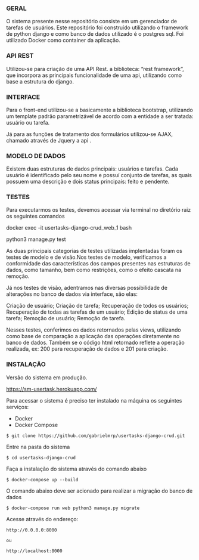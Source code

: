 ### GERAL

O sistema presente nesse repositório consiste em um gerenciador de tarefas de usuários. 
Este repositório foi construído utilizando o framework de python django e como banco de dados utilizado é o postgres sql. Foi utilizado Docker como container da aplicação. 
 
### API REST
Utilizou-se para criação de uma API Rest. a biblioteca: “rest framework”, que incorpora as principais funcionalidade de uma api, utilizando como base a estrutura do django. 

### INTERFACE

Para o front-end utilizou-se a basicamente a biblioteca bootstrap, utilizando um template padrão parametrizável de acordo com a entidade a ser tratada: usuário ou tarefa.

Já para as funções de tratamento dos formulários utilizou-se AJAX, chamado através de Jquery a api .

### MODELO DE DADOS

Existem duas estruturas de dados principais: usuários e tarefas. Cada usuário é identificado pelo seu nome e possuí conjunto de tarefas, as quais possuem uma descrição e dois status principais: feito e pendente.


### TESTES
Para executarmos os testes, devemos acessar via terminal no diretório raiz os seguintes comandos

docker exec -it usertasks-django-crud_web_1 bash

python3 manage.py test

As duas principais categorias de testes utilizadas implentadas foram os testes de modelo e de visão.Nos testes de modelo, verificamos a conformidade das características dos campos presentes nas estruturas de dados, como tamanho, bem como restrições, como o efeito cascata na remoção. 

Já nos testes de visão, adentramos nas diversas possibilidade de alterações no banco de dados via interface, são elas:

Criação de usuário;
Criação de tarefa;
Recuperação de todos os usuários;
Recuperação de todas as tarefas de um usuário;
Edição de status de uma tarefa;
Remoção de usuário;
Remoção de tarefa.

Nesses testes, conferimos os dados retornados pelas views, utilizando como base de comparação a aplicação das operações diretamente no banco de dados. Também se o código html retornado reflete a operação realizada, ex: 200 para recuperação de dados e 201 para criação.

### INSTALAÇÃO

Versão do sistema em produção. 

https://sm-usertask.herokuapp.com/

 

Para acessar o sistema é preciso ter instalado na máquina os seguintes serviços: 
- Docker
- Docker Compose

``` 
$ git clone https://github.com/gabrielmrp/usertasks-django-crud.git
```

Entre na pasta do sistema

```
$ cd usertasks-django-crud
```

Faça a instalação do sistema através do comando abaixo
  
```  
$ docker-compose up --build
```

O comando abaixo deve ser acionado para realizar a migração do banco de dados

```
$ docker-compose run web python3 manage.py migrate
```

Acesse através do endereço:
 
```
http://0.0.0.0:8000

ou

http://localhost:8000
```

